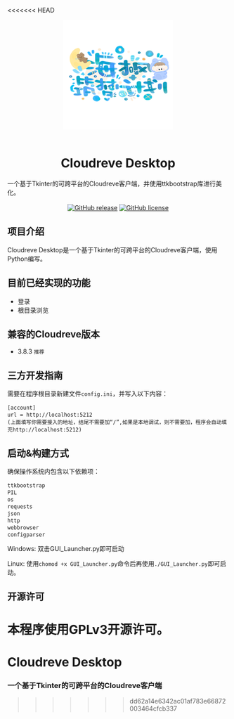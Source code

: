 <<<<<<< HEAD
<p align = "center">
<img alt="ZFile" src="./Resources/Logo.png" height="250px">
<br><br>
<h1><center>Cloudreve Desktop</center></h1>
一个基于Tkinter的可跨平台的Cloudreve客户端，并使用ttkbootstrap库进行美化。<br><br>
<center>
<a href="https://github.com/Yuerchu/Cloudreve_Desktop/releases/latest"><img src="https://img.shields.io/github/v/release/cloudreve/Cloudreve?color=blueviolet" alt="GitHub release"></a>
<a href="https://github.com/Yuerchu/Cloudreve_Desktop/blob/main/LICENSE"><img src="https://img.shields.io/github/license/cloudreve/Cloudreve?color=blueviolet" alt="GitHub license"></a>
</center>
</p>


## 项目介绍

Cloudreve Desktop是一个基于Tkinter的可跨平台的Cloudreve客户端，使用Python编写。

## 目前已经实现的功能
- 登录
- 根目录浏览

## 兼容的Cloudreve版本
- 3.8.3 `推荐`

## 三方开发指南
需要在程序根目录新建文件`config.ini`，并写入以下内容：
```
[account]
url = http://localhost:5212
(上面填写你需要接入的地址，结尾不需要加“/”,如果是本地调试，则不需要加，程序会自动填充http://localhost:5212)
```

## 启动&构建方式
确保操作系统内包含以下依赖项：
```
ttkbootstrap
PIL
os
requests
json
http
webbrowser
configparser
```

Windows:
双击GUI_Launcher.py即可启动

Linux:
使用`chomod +x GUI_Launcher.py`命令后再使用`./GUI_Launcher.py`即可启动。

## 开源许可
本程序使用GPLv3开源许可。
=======
# Cloudreve Desktop

### 一个基于Tkinter的可跨平台的Cloudreve客户端
>>>>>>> dd62a14e6342ac01af783e66872003464cfcb337
